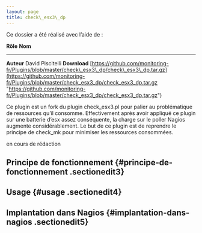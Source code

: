 ```yaml
---
layout: page
title: check\_esx3\_dp
---
```


Ce dossier a été réalisé avec l’aide de :

  **Rôle**       **Nom**
  -------------- ----------------------------------------------------------------------------------------------------------------------------------------------------------------------------------------------------------------------------------------------------------------------------------
  **Auteur**     David Piscitelli
  **Download**   [https://github.com/monitoring-fr/Plugins/blob/master/check\_esx3\_dp/check\_esx3\_dp.tar.gz](https://github.com/monitoring-fr/Plugins/blob/master/check_esx3_dp/check_esx3_dp.tar.gz "https://github.com/monitoring-fr/Plugins/blob/master/check_esx3_dp/check_esx3_dp.tar.gz")

Ce plugin est un fork du plugin check\_esx3.pl pour palier au
problématique de ressources qu’il consomme. Effectivement après avoir
appliqué ce plugin sur une batterie d’esx assez conséquente, la charge
sur le poller Nagios augmente considérablement. Le but de ce plugin est
de reprendre le principe de check\_mk pour minimiser les ressources
consommées.

en cours de rédaction

Principe de fonctionnement {#principe-de-fonctionnement .sectionedit3}
--------------------------

Usage {#usage .sectionedit4}
-----

Implantation dans Nagios {#implantation-dans-nagios .sectionedit5}
------------------------